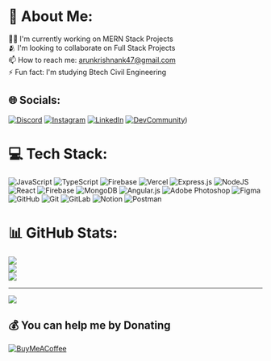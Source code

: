# 💫 About Me:
🧑‍💻 I'm currently working on MERN Stack Projects<br>🫂 I'm looking to collaborate on Full Stack Projects<br>📫 How to reach me: arunkrishnank47@gmail.com<br>⚡ Fun fact: I'm studying Btech Civil Engineering


## 🌐 Socials:
[![Discord](https://img.shields.io/badge/Discord-%237289DA.svg?logo=discord&logoColor=white)](https://discord.gg/z8RhRCpW) [![Instagram](https://img.shields.io/badge/Instagram-%23E4405F.svg?logo=Instagram&logoColor=white)](https://instagram.com/arunn_krishh) [![LinkedIn](https://img.shields.io/badge/LinkedIn-%230077B5.svg?logo=linkedin&logoColor=white)](https://linkedin.com/in/arunkrishnank) [![DevCommunity](https://img.shields.io/badge/Devcommunity-%23E4405F.svg?logo=Devcommunity&logoColor=white)](https://dev.to/arunkrish11))

# 💻 Tech Stack:
![JavaScript](https://img.shields.io/badge/javascript-%23323330.svg?style=for-the-badge&logo=javascript&logoColor=%23F7DF1E) ![TypeScript](https://img.shields.io/badge/typescript-%23007ACC.svg?style=for-the-badge&logo=typescript&logoColor=white) ![Firebase](https://img.shields.io/badge/firebase-%23039BE5.svg?style=for-the-badge&logo=firebase) ![Vercel](https://img.shields.io/badge/vercel-%23000000.svg?style=for-the-badge&logo=vercel&logoColor=white) ![Express.js](https://img.shields.io/badge/express.js-%23404d59.svg?style=for-the-badge&logo=express&logoColor=%2361DAFB) ![NodeJS](https://img.shields.io/badge/node.js-6DA55F?style=for-the-badge&logo=node.js&logoColor=white) ![React](https://img.shields.io/badge/react-%2320232a.svg?style=for-the-badge&logo=react&logoColor=%2361DAFB) ![Firebase](https://img.shields.io/badge/firebase-a08021?style=for-the-badge&logo=firebase&logoColor=ffcd34) ![MongoDB](https://img.shields.io/badge/MongoDB-%234ea94b.svg?style=for-the-badge&logo=mongodb&logoColor=white) ![Angular.js](https://img.shields.io/badge/angular.js-%23E23237.svg?style=for-the-badge&logo=angularjs&logoColor=white) ![Adobe Photoshop](https://img.shields.io/badge/adobe%20photoshop-%2331A8FF.svg?style=for-the-badge&logo=adobe%20photoshop&logoColor=white) ![Figma](https://img.shields.io/badge/figma-%23F24E1E.svg?style=for-the-badge&logo=figma&logoColor=white) ![GitHub](https://img.shields.io/badge/github-%23121011.svg?style=for-the-badge&logo=github&logoColor=white) ![Git](https://img.shields.io/badge/git-%23F05033.svg?style=for-the-badge&logo=git&logoColor=white) ![GitLab](https://img.shields.io/badge/gitlab-%23181717.svg?style=for-the-badge&logo=gitlab&logoColor=white) ![Notion](https://img.shields.io/badge/Notion-%23000000.svg?style=for-the-badge&logo=notion&logoColor=white) ![Postman](https://img.shields.io/badge/Postman-FF6C37?style=for-the-badge&logo=postman&logoColor=white)
# 📊 GitHub Stats:
![](https://github-readme-stats.vercel.app/api?username=ARUNKRISH11&theme=transparent&hide_border=false&include_all_commits=true&count_private=true)<br/>
![](https://github-readme-streak-stats.herokuapp.com/?user=ARUNKRISH11&theme=transparent&hide_border=false)<br/>
![](https://github-readme-stats.vercel.app/api/top-langs/?username=ARUNKRISH11&theme=transparent&hide_border=false&include_all_commits=true&count_private=true&layout=compact)

---
[![](https://visitcount.itsvg.in/api?id=ARUNKRISH11&icon=2&color=1)](https://visitcount.itsvg.in)

  ## 💰 You can help me by Donating
  [![BuyMeACoffee](https://img.shields.io/badge/Buy%20Me%20a%20Coffee-ffdd00?style=for-the-badge&logo=buy-me-a-coffee&logoColor=black)](https://buymeacoffee.com/arunkrish                ) 

  
<!-- Proudly created with GPRM ( https://gprm.itsvg.in ) -->
